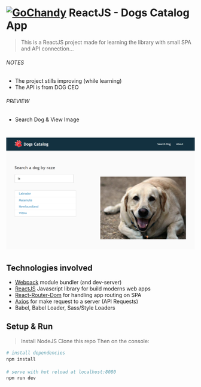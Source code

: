 # [![GoChandy](http://tv.gochandy.com/img/favicon.png)](https://www.gochandy.com/) ReactJS - Dogs Catalog App

> This is a ReactJS project made for learning the library with small SPA and API connection...

###### NOTES
- The project stills improving (while learning)
- The API is from DOG CEO

###### PREVIEW
- Search Dog & View Image
# ![Dashboard](./public/img/preview.png)

## Technologies involved
- [Webpack](https://webpack.js.org/) module bundler (and dev-server)
- [ReactJS](https://reactjs.org/) Javascript library for build moderns web apps
- [React-Router-Dom](https://reacttraining.com/react-router/) for handling app routing on SPA
- [Axios](https://github.com/mzabriskie/axios) for make request to a server (API Requests)
- Babel, Babel Loader, Sass/Style Loaders

## Setup & Run
> Install NodeJS
> Clone this repo
> Then on the console:

``` bash
# install dependencies
npm install

# serve with hot reload at localhost:8080
npm run dev
```
